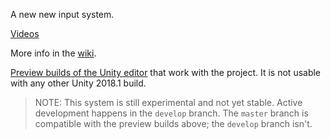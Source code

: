 A new new input system.

[Videos](https://www.youtube.com/playlist?list=PLXbAKDQVwztY0hyyeEy9gifk-ffkgoy_Y)

More info in the [wiki](https://github.com/Unity-Technologies/InputSystem/wiki).

[Preview builds of the Unity editor](http://beta.unity3d.com/download/4f520c3a3153/public_download.html) that work with the project. It is not usable with any other Unity 2018.1 build.

>NOTE: This system is still experimental and not yet stable. Active development happens in the `develop` branch. The `master` branch is compatible with the preview builds above; the `develop` branch isn't.

